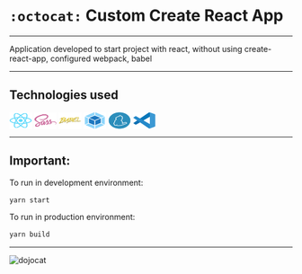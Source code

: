 # `:octocat:` Custom Create React App
---

Application developed to start project with react, without using create-react-app, configured webpack, babel

---

## Technologies used
<img align="center" alt="React" height="30" width="40" src="https://raw.githubusercontent.com/devicons/devicon/master/icons/react/react-original.svg">
<img align="center" alt="SASS" height="30" width="40" src="https://raw.githubusercontent.com/devicons/devicon/master/icons/sass/sass-original.svg">
<img align="center" alt="SASS" height="30" width="40" src="https://raw.githubusercontent.com/devicons/devicon/master/icons/babel/babel-original.svg">
<img align="center" alt="SASS" height="30" width="40" src="https://raw.githubusercontent.com/devicons/devicon/master/icons/webpack/webpack-original.svg">
<img align="center" alt="SASS" height="30" width="40" src="https://raw.githubusercontent.com/devicons/devicon/master/icons/yarn/yarn-original.svg">
<img align="center" alt="SASS" height="30" width="40" src="https://raw.githubusercontent.com/devicons/devicon/master/icons/vscode/vscode-original.svg">

---

## Important:

To run in development environment:
```zsh
yarn start
```

To run in production environment:
```zsh
yarn build
```

---

![dojocat](https://octodex.github.com/images/daftpunktocat-guy.gif)
